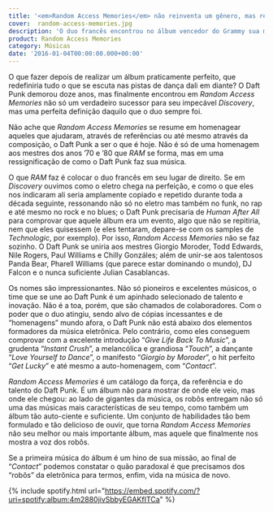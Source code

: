 ```yaml
---
title: '<em>Random Access Memories</em> não reinventa um gênero, mas redescobre o Daft Punk'
cover:  random-access-memories.jpg
description: 'O duo francês encontrou no álbum vencedor do Grammy sua mais perfeita definição musical.'
product: Random Access Memories
category: Músicas
date: '2016-01-04T00:00:00.000+00:00'
---
```


O que fazer depois de realizar um álbum praticamente perfeito, que redefiniria tudo o que se escuta nas pistas de dança dali em diante? O Daft Punk demorou doze anos, mas finalmente encontrou em _Random Access Memories_ não só um verdadeiro sucessor para seu impecável _Discovery_, mas uma perfeita definição daquilo que o duo sempre foi.

Não ache que _Random Access Memories_ se resume em homenagear aqueles que ajudaram, através de referências ou até mesmo através da composição, o Daft Punk a ser o que é hoje. Não é só de uma homenagem aos mestres dos anos ’70 e ’80 que _RAM_ se forma, mas em uma ressignificação de como o Daft Punk faz sua música.

O que _RAM_ faz é colocar o duo francês em seu lugar de direito. Se em _Discovery_ ouvimos como o eletro chega na perfeição, e como o que eles nos indicaram ali seria amplamente copiado e repetido durante toda a década seguinte, ressonando não só no eletro mas também no funk, no rap e até mesmo no rock e no blues; o Daft Punk precisaria de _Human After All_ para comprovar que aquele álbum era um evento, algo que não se repitiria, nem que eles quisessem (e eles tentaram, depare-se com os samples de _Technologic_, por exemplo). Por isso, _Random Access Memories_ não se faz sozinho. O Daft Punk se uniria aos mestres Giorgio Moroder, Todd Edwards, Nile Rogers, Paul Williams e Chilly Gonzáles; além de unir-se aos talentosos Panda Bear, Pharell Williams (que parece estar dominando o mundo), DJ Falcon e o nunca suficiente Julian Casablancas.

Os nomes são impressionantes. Não só pioneiros e excelentes músicos, o time que se une ao Daft Punk é um apinhado selecionado de talento e inovação. Não é a toa, porém, que são chamados de colaboradores. Com o poder que o duo atingiu, sendo alvo de cópias incessantes e de “homenagens” mundo afora, o Daft Punk não está abaixo dos elementos formadores da música eletrônica. Pelo contrário, como eles conseguem comprovar com a excelente introdução “_Give Life Back To Music_”, a grudenta “_Instant Crush_”, a melancólica e grandiosa “_Touch_”, a dançante “_Love Yourself to Dance_”, o manifesto “_Giorgio by Moroder_”, o hit perfeito “_Get Lucky_” e até mesmo a auto-homenagem, com “_Contact_”.

_Random Access Memories_ é um catálogo da força, da referência e do talento do Daft Punk. É um álbum não para mostrar de onde ele veio, mas onde ele chegou: ao lado de gigantes da música, os robôs entregam não só uma das músicas mais características de seu tempo, como também um álbum tão auto-ciente e suficiente. Um conjunto de habilidades tão bem formulado e tão delicioso de ouvir, que torna _Random Access Memories_ não seu melhor ou mais importante álbum, mas aquele que finalmente nos mostra a voz dos robôs.

Se a primeira música do álbum é um hino de sua missão, ao final de “_Contact_” podemos constatar o quão paradoxal é que precisamos dos “robôs” da eletrônica para termos, enfim, vida na música de novo.

{% include spotify.html url="https://embed.spotify.com/?uri=spotify:album:4m2880jivSbbyEGAKfITCa" %}
